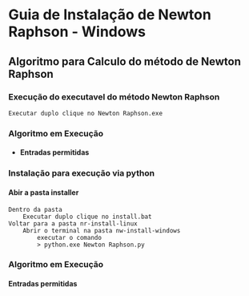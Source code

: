 # **Guia de Instalação de Newton Raphson - Windows**
## Algoritmo para Calculo do método de Newton Raphson

### Execução do executavel do método Newton Raphson
    Executar duplo clique no Newton Raphson.exe

### Algoritmo em Execução
* #### Entradas permitidas

### Instalação para execução via python
#### Abir a pasta installer
    Dentro da pasta 
        Executar duplo clique no install.bat 
    Voltar para a pasta nr-install-linux 
        Abrir o terminal na pasta nw-install-windows
            executar o comando 
            > python.exe Newton Raphson.py

### Algoritmo em Execução
#### Entradas permitidas
